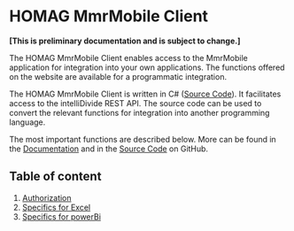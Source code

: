 # HOMAG MmrMobile Client

**[This is preliminary documentation and is subject to change.]**

The HOMAG MmrMobile Client enables access to the MmrMobile application for integration into your own applications. The functions offered on the website are available for a programmatic integration.

The HOMAG MmrMobile Client is written in C# ([Source Code](../Client/MmrMobileClient.cs)). It facilitates access to the intelliDivide REST API. The source code can be used to convert the relevant functions for integration into another programming language.

The most important functions are described below. More can be found in the [Documentation](https://docs.homag.cloud) and in the [Source Code](./../Client/MmrMobileClient.cs) on GitHub.

## Table of content

1. [Authorization](Authorization/README.md)
2. [Specifics for Excel](Excel/README.md)
3. [Specifics for powerBi](powerBi/README.md)
